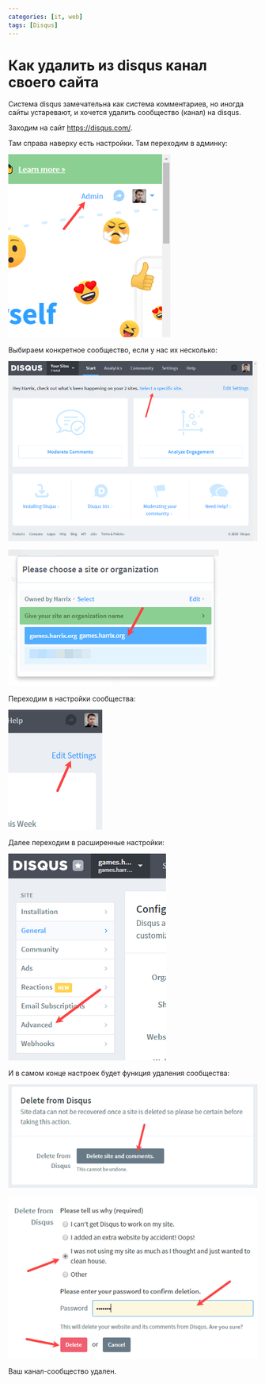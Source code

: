 ```yaml
---
categories: [it, web]
tags: [Disqus]
---
```


# Как удалить из disqus канал своего сайта

Система disqus замечательна как система комментариев, но иногда сайты устаревают, и хочется удалить сообщество (канал) на disqus.

Заходим на сайт <https://disqus.com/>.

Там справа наверху есть настройки. Там переходим в админку:

![Переход в административную панель](img/disqus_01.png)

Выбираем конкретное сообщество, если у нас их несколько:

![Переход к выбору сайта](img/disqus_02.png)

![Выбор сайта](img/disqus_03.png)

Переходим в настройки сообщества:

![Настройки системы комментариев сайта](img/disqus_04.png)

Далее переходим в расширенные настройки:

![Переход в расширенные настройки](img/disqus_05.png)

И в самом конце настроек будет функция удаления сообщества:

![Команда удаления сообщества](img/disqus_06.png)

![Ввод пароля и выбор причины удаления](img/disqus_07.png)

Ваш канал-сообщество удален.
